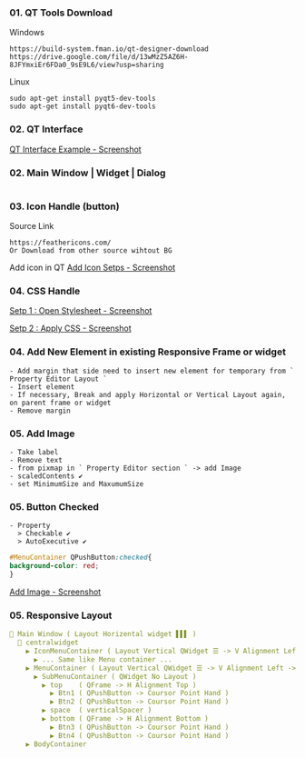### 01. QT Tools Download
Windows
```
https://build-system.fman.io/qt-designer-download
https://drive.google.com/file/d/13wMzZ5AZ6H-8JFYmxiEr6FDa0_9sE9L6/view?usp=sharing
```
Linux
```
sudo apt-get install pyqt5-dev-tools
sudo apt-get install pyqt6-dev-tools
```
### 02. QT Interface
[QT Interface Example - Screenshot](https://github.com/samratpro/Python_Notes/blob/master/06.%20GUI/01.%20PyQt6_Notes/00.%20All_Images/qt_interface.png)
### 02. Main Window | Widget | Dialog
```
```
### 03. Icon Handle (button)
Source Link
```href
https://feathericons.com/
Or Download from other source wihtout BG
```
Add icon in QT
[Add Icon Setps - Screenshot](https://github.com/samratpro/Python_Notes/blob/master/06.%20GUI/01.%20PyQt6_Notes/00.%20All_Images/icon_add_step.png)

### 04. CSS Handle
[Setp 1 : Open Stylesheet - Screenshot](https://github.com/samratpro/Python_Notes/blob/master/06.%20GUI/01.%20PyQt6_Notes/00.%20All_Images/add_css_setp1.png)

[Setp 2 : Apply CSS - Screenshot](https://github.com/samratpro/Python_Notes/blob/master/06.%20GUI/01.%20PyQt6_Notes/00.%20All_Images/add_css_setp2.png)

### 04. Add New Element in existing Responsive Frame or widget
```
- Add margin that side need to insert new element for temporary from ` Property Editor Layout `
- Insert element
- If necessary, Break and apply Horizontal or Vertical Layout again, on parent frame or widget
- Remove margin
```
### 05. Add Image
```
- Take label
- Remove text
- from pixmap in ` Property Editor section ` -> add Image
- scaledContents ✔️ 
- set MinimumSize and MaxumumSize
```
### 05. Button Checked
```
- Property
  > Checkable ✔️
  > AutoExecutive ✔️
```
```css
#MenuContainer QPushButton:checked{
background-color: red;
}
```
[Add Image - Screenshot](https://github.com/samratpro/Python_Notes/blob/master/06.%20GUI/01.%20PyQt6_Notes/00.%20All_Images/Image_add.png)
### 05. Responsive Layout
```yml
📌 Main Window ( Layout Horizental widget ▌▌▌ )
  📌 centralwidget
    ▶ IconMenuContainer ( Layout Vertical QWidget ☰ -> V Alignment Left -> Minimum Width -> 80 )
      ▶ ... Same like Menu container ...
    ▶ MenuContainer ( Layout Vertical QWidget ☰ -> V Alignment Left -> Minimum Width -> 120 )
      ▶ SubMenuContainer ( QWidget No Layout )
        ▶ top    ( QFrame -> H Alignment Top )  
          ▶ Btn1 ( QPushButton -> Coursor Point Hand )
          ▶ Btn2 ( QPushButton -> Coursor Point Hand )
        ▶ space  ( verticalSpacer )
        ▶ bottom ( QFrame -> H Alignment Bottom )
          ▶ Btn3 ( QPushButton -> Coursor Point Hand )
          ▶ Btn4 ( QPushButton -> Coursor Point Hand )      
    ▶ BodyContainer

```
